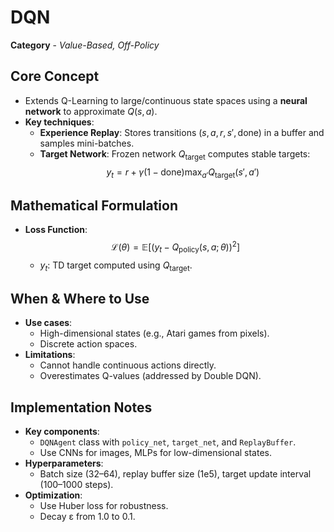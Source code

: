 # DQN  
**Category** - *Value-Based, Off-Policy*  

## Core Concept  
- Extends Q-Learning to large/continuous state spaces using a **neural network** to approximate $Q(s,a)$.  
- **Key techniques**:  
  - **Experience Replay**: Stores transitions $(s,a,r,s',\text{done})$ in a buffer and samples mini-batches.  
  - **Target Network**: Frozen network $Q_{\text{target}}$ computes stable targets:  
    $$
    y_t = r + \gamma (1 - \text{done}) \max_{a'} Q_{\text{target}}(s',a')
    $$  

## Mathematical Formulation  
- **Loss Function**:  
  $$
  \mathcal{L}(\theta) = \mathbb{E}\left[ \left( y_t - Q_{\text{policy}}(s,a;\theta) \right)^2 \right]
  $$  
  - $y_t$: TD target computed using $Q_{\text{target}}$.  

## When & Where to Use  
- **Use cases**:  
  - High-dimensional states (e.g., Atari games from pixels).  
  - Discrete action spaces.  
- **Limitations**:  
  - Cannot handle continuous actions directly.  
  - Overestimates Q-values (addressed by Double DQN).  

## Implementation Notes  
- **Key components**:  
  - `DQNAgent` class with `policy_net`, `target_net`, and `ReplayBuffer`.  
  - Use CNNs for images, MLPs for low-dimensional states.  
- **Hyperparameters**:  
  - Batch size (32–64), replay buffer size (1e5), target update interval (100–1000 steps).  
- **Optimization**:  
  - Use Huber loss for robustness.  
  - Decay ε from 1.0 to 0.1.  
